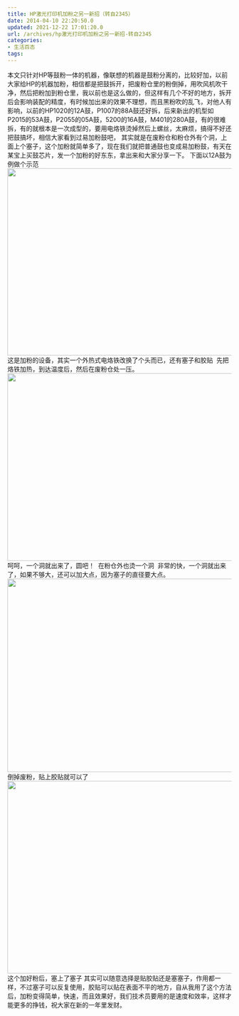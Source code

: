```yaml
---
title: HP激光打印机加粉之另一新招（转自2345）
date: 2014-04-10 22:20:50.0
updated: 2021-12-22 17:01:20.0
url: /archives/hp激光打印机加粉之另一新招-转自2345
categories: 
- 生活百态
tags: 
---
```


本文只针对HP等鼓粉一体的机器，像联想的机器是鼓粉分离的，比较好加，以前大家给HP的机器加粉，相信都是把鼓拆开，把废粉仓里的粉倒掉，用吹风机吹干净，然后把粉加到粉仓里，我以前也是这么做的，但这样有几个不好的地方，拆开后会影响装配的精度，有时候加出来的效果不理想，而且黑粉吹的乱飞，对他人有影响，以前的HP1020的12A鼓，P1007的88A鼓还好拆，后来新出的机型如P2015的53A鼓，P2055的05A鼓，5200的16A鼓，M401的280A鼓，有的很难拆，有的就根本是一次成型的，要用电烙铁烫掉然后上螺丝，太麻烦，搞得不好还把鼓搞坏，相信大家看到过易加粉鼓吧， 其实就是在废粉仓和粉仓外有个洞，上面上个塞子，这个加粉就简单多了，现在我们就把普通鼓也变成易加粉鼓，有天在某宝上买鼓芯片，发一个加粉的好东东，拿出来和大家分享一下。
下面以12A鼓为例做个示范
<img title="教大家一个加粉的好方法！有图" alt="" src="http://wangpai.2345.cn/upload/image/20140324/20140324214556_57819.png" width="700" height="420" />
这是加粉的设备，其实一个外热式电烙铁改换了个头而已，还有塞子和胶贴
<img title="教大家一个加粉的好方法！有图" alt="" src="http://wangpai.2345.cn/upload/image/20140324/20140324214557_12018.png" />
先把烙铁加热，到达温度后，然后在废粉仓处一压。
<img title="教大家一个加粉的好方法！有图" alt="" src="http://wangpai.2345.cn/upload/image/20140324/20140324214559_86558.png" width="700" height="421" />
呵呵，一个洞就出来了，圆吧！
<img title="教大家一个加粉的好方法！有图" alt="" src="http://wangpai.2345.cn/upload/image/20140324/20140324214601_76795.png" />
在粉仓外也烫一个洞
<img title="教大家一个加粉的好方法！有图" alt="" src="http://wangpai.2345.cn/upload/image/20140324/20140324214631_95489.png" />
非常的快，一个洞就出来了，如果不够大，还可以加大点，因为塞子的直径要大点。
<img title="教大家一个加粉的好方法！有图" alt="" src="http://wangpai.2345.cn/upload/image/20140324/20140324215231_66629.png" width="700" height="434" />
倒掉废粉，贴上胶贴就可以了
<img title="教大家一个加粉的好方法！有图" alt="" src="http://wangpai.2345.cn/upload/image/20140324/20140324215234_82488.png" width="700" height="432" />
这个加好粉后，塞上了塞子
其实可以随意选择是贴胶贴还是塞塞子，作用都一样，不过塞子可以反复使用，胶贴可以贴在表面不平的地方，自从我用了这个方法后，加粉变得简单，快速，而且效果好，我们技术员要用的是速度和效率，这样才能更多的挣钱，祝大家在新的一年里发财。